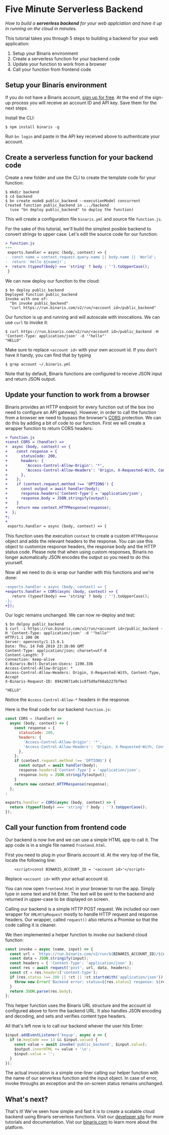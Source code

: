 # Five Minute Serverless Backend
*How to build a **serverless backend** for your web applciation and have it up in running on the cloud in minutes.*

This tutorial takes you through 5 steps to building a backend for your web application:
1. Setup your Binaris environment
1. Create a serverless function for your backend code
1. Update your function to work from a browser
1. Call your function from frontend code

## Setup your Binaris environment

If you do not have a Binaris account, [sign up for free](https://binaris.com/signup?t=8CDa37). At the end of the sign-up process you will receive an account ID and API key. Save them for the next steps.

Install the CLI:

```
$ npm install binaris -g
```

Run `bn login` and paste in the API key received above to authenticate your account.

## Create a serverless function for your backend code

Create a new folder and use the CLI to create the template code for your function:

```
$ mkdir backend
$ cd backend
$ bn create node8 public_backend --executionModel concurrent
Created function public_backend in .../backend
  (use "bn deploy public_backend" to deploy the function)
  ```

This will create a configuration file `binaris.yml` and source file `function.js`.

For the sake of this tutorial, we'll build the simplest posible backend to convert strings to upper case. Let's edit the source code for our function:

```diff
> function.js
---
 exports.handler = async (body, context) => {
-  const name = context.request.query.name || body.name || 'World';
-  return `Hello ${name}!`;
+  return (typeof(body) === 'string' ? body : '').toUpperCase();
 }
```

We can now deploy our function to the cloud:

```
$ bn deploy public_backend
Deployed function public_backend
Invoke with one of:
  "bn invoke public_backend"
  "curl https://run.binaris.com/v2/run/<account id>/public_backend"
```

Our function is up and running and will autoscale with invocations. We can use `curl` to invoke it:

```
$ curl https://run.binaris.com/v2/run/<account id>/public_backend -H 'Content-Type: application/json' -d '"hello"'
"HELLO"
```

Make sure to replace `<account id>` with your own account id. If you don't have it handy, you can find that by typing

```
$ grep account ~/.binaris.yml
```

Note that by default, Binaris functions are configured to receive JSON input and return JSON output.

## Update your function to work from a browser

Binaris provides an HTTP endpoint for every function out of the box (no need to configure an API gateway). However, in order to call the function from a browser we need to bypass the browser's [CORS](https://en.wikipedia.org/wiki/Cross-origin_resource_sharing) protection. We can do this by adding a bit of code to our function. First we will create a wrapper function to return CORS headers:

```diff
> function.js
+const CORS = (handler) =>
+  async (body, context) => {
+    const response = {
+      statusCode: 200,
+      headers: {
+        'Access-Control-Allow-Origin': '*',
+        'Access-Control-Allow-Headers': 'Origin, X-Requested-With, Content-Type, Accept',
+      },
+    };
+    if (context.request.method !== 'OPTIONS') {
+      const output = await handler(body);
+      response.headers['Content-Type'] = 'application/json';
+      response.body = JSON.stringify(output);
+    }
+    return new context.HTTPResponse(response);
+  };
+;
+
 exports.handler = async (body, context) => {
```

This function uses the execution `context` to create a custom `HTTPResponse` object and adds the relevant headers to the response. You can use this object to customize response headers, the response body and the HTTP status code. Please note that when using custom responses, Binaris no longer automatically JSON encodes the output so you need to do this yourself.

Now all we need to do is wrap our handler with this functions and we're done:

```diff
-exports.handler = async (body, context) => {
+exports.handler = CORS(async (body, context) => {
   return (typeof(body) === 'string' ? body : '').toUpperCase();
-};
+});
```

Our logic remains unchanged. We can now re-deploy and test:

```
$ bn delpoy public_backend
$ curl -i https://run.binaris.com/v2/run/<account id>/public_backend -H 'Content-Type: application/json' -d '"hello"'
HTTP/1.1 200 OK
Server: openresty/1.13.6.1
Date: Thu, 14 Feb 2019 23:16:06 GMT
Content-Type: application/json; charset=utf-8
Content-Length: 7
Connection: keep-alive
X-Binaris-Bolt-Duration-Usecs: 1190.336
Access-Control-Allow-Origin: *
Access-Control-Allow-Headers: Origin, X-Requested-With, Content-Type, Accept
X-Binaris-Request-ID: 89429871a0c1c8f5d9af68ab227bf9e3

"HELLO"
```

Notice the ``Access-Control-Allow-*`` headers in the response.

Here is the final code for our backend `function.js`:

```javascript
const CORS = (handler) =>
  async (body, context) => {
    const response = {
      statusCode: 200,
      headers: {
        'Access-Control-Allow-Origin': '*',
        'Access-Control-Allow-Headers': 'Origin, X-Requested-With, Content-Type, Accept',
      },
    };
    if (context.request.method !== 'OPTIONS') {
      const output = await handler(body);
      response.headers['Content-Type'] = 'application/json';
      response.body = JSON.stringify(output);
    }
    return new context.HTTPResponse(response);
  };
;

exports.handler = CORS(async (body, context) => {
  return (typeof(body) === 'string' ? body : '').toUpperCase();
});
```

## Call your function from frontend code

Our backend is now live and we can use a simple HTML app to call it. The app code is in a single file named `frontend.html`.

First you need to plug in your Binaris account id. At the very top of the file, locate the following line:

```htmlmixed
    <script>const BINARIS_ACCOUNT_ID = '<account id>'</script>
```

Replace `<account id>` with your actual account id.

You can now open `frontend.html` in your browser to run the app. Simply type in some text and hit Enter. The text will be sent to the backend and returned in upper-case to be displayed on screen.

Calling our backend is a simple HTTP POST request. We included our own wrapper for `XMLHttpRequest` mostly to handle HTTP request and response headers. Our wrapper, called `request()` also returns a Promise so that the code calling it is cleaner.

We then implemented a helper function to invoke our backend cloud function:

```javascript
const invoke = async (name, input) => {
  const url = `https://run.binaris.com/v2/run/${BINARIS_ACCOUNT_ID}/${name}`;
  const data = JSON.stringify(input);
  const headers = { 'Content-Type': 'application/json' };
  const res = await request('post', url, data, headers);
  const ct = res.headers['content-type'];
  if (res.status !== 200 || !ct || !ct.startsWith('application/json')) {
    throw new Error(`Backend error: status=${res.status} response: ${res.body}`);
  }
  return JSON.parse(res.body);
};
```

This helper function uses the Binaris URL structure and the account id configured above to form the backend URL. It also handles JSON encoding and decoding, and sets and verifies content type headers.

All that's left now is to call our backend whever the user hits Enter:

```javascript
$input.addEventListener('keyup', async e => {
  if (e.keyCode === 13 && $input.value) {
    const value = await invoke('public_backend', $input.value);
    $output.innerHTML += value + '\n';
    $input.value = '';
  }
});
```

The actual invocation is a simple one-liner calling our helper function with the name of our serverless function and the input object. In case of error, invoke throughs an exception and the on-screen status remains unchanged.

## What's next?

That's it! We've seen how simple and fast it is to create a scalable cloud backend using Binaris serverless functions. Visit our [developer site](https://dev.binaris.com/) for more tutorials and documentation. Vist our [binaris.com](https://www.binaris.com/) to learn more about the platform.
